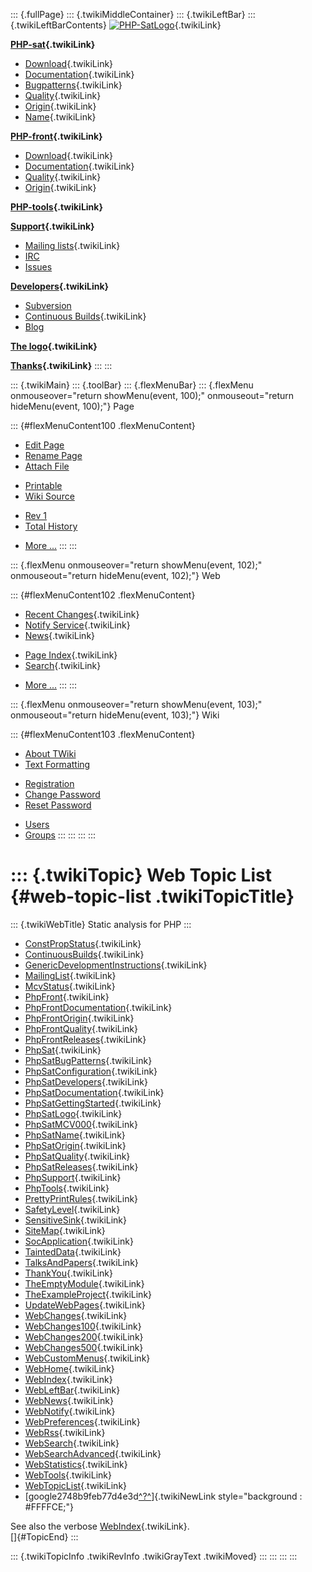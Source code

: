::: {.fullPage}
::: {.twikiMiddleContainer}
::: {.twikiLeftBar}
::: {.twikiLeftBarContents}
[![PHP-SatLogo](../pub/PHP/PhpSatLogo/PHP-SAT-LOGO-100px.jpg)](WebHome){.twikiLink}

**[PHP-sat](PhpSat){.twikiLink}**

-   [Download](PhpSatReleases){.twikiLink}
-   [Documentation](PhpSatDocumentation){.twikiLink}
-   [Bugpatterns](PhpSatBugPatterns){.twikiLink}
-   [Quality](PhpSatQuality){.twikiLink}
-   [Origin](PhpSatOrigin){.twikiLink}
-   [Name](PhpSatName){.twikiLink}

**[PHP-front](PhpFront){.twikiLink}**

-   [Download](PhpFrontReleases){.twikiLink}
-   [Documentation](PhpFrontDocumentation){.twikiLink}
-   [Quality](PhpFrontQuality){.twikiLink}
-   [Origin](PhpFrontOrigin){.twikiLink}

**[PHP-tools](PhpTools){.twikiLink}**

**[Support](PhpSupport){.twikiLink}**

-   [Mailing lists](MailingList){.twikiLink}
-   [IRC](irc://irc.freenode.net/#stratego)
-   [Issues](http://bugs.strategoxt.org/browse/PSAT)

**[Developers](PhpSatDevelopers){.twikiLink}**

-   [Subversion](https://svn.strategoxt.org/repos/psat/)
-   [Continuous Builds](ContinuousBuilds){.twikiLink}
-   [Blog](http://ericbouwers.blogspot.com/)

**[The logo](PhpSatLogo){.twikiLink}**

**[Thanks](ThankYou){.twikiLink}**
:::
:::

::: {.twikiMain}
::: {.toolBar}
::: {.flexMenuBar}
::: {.flexMenu onmouseover="return showMenu(event, 100);" onmouseout="return hideMenu(event, 100);"}
Page

::: {#flexMenuContent100 .flexMenuContent}
-   [Edit
    Page](http://www.program-transformation.org/edit/PHP/WebTopicList?t=1536826885)
-   [Rename
    Page](http://www.program-transformation.org/rename/PHP/WebTopicList)
-   [Attach
    File](http://www.program-transformation.org/attach/PHP/WebTopicList)

<!-- -->

-   [Printable](http://www.program-transformation.org/view/PHP/WebTopicList?skin=print.pattern)
-   [Wiki
    Source](http://www.program-transformation.org/view/PHP/WebTopicList?skin=text&raw=on&contenttype=text/plain)

<!-- -->

-   [Rev
    1](http://www.program-transformation.org/view/PHP/WebTopicList?rev=1.1)
-   [Total
    History](http://www.program-transformation.org/rdiff/PHP/WebTopicList)

<!-- -->

-   [More
    \...](http://www.program-transformation.org/oops/PHP/WebTopicList?template=oopsmore&param1=1.1&param2=1.1)
:::
:::

::: {.flexMenu onmouseover="return showMenu(event, 102);" onmouseout="return hideMenu(event, 102);"}
Web

::: {#flexMenuContent102 .flexMenuContent}
-   [Recent Changes](WebChanges){.twikiLink}
-   [Notify Service](WebNotify){.twikiLink}
-   [News](WebNews){.twikiLink}

<!-- -->

-   [Page Index](WebIndex){.twikiLink}
-   [Search](WebSearch){.twikiLink}

<!-- -->

-   [More
    \...](http://www.program-transformation.org/oops/PHP/WebTopicList?template=oopsmore&param1=1.1&param2=1.1)
:::
:::

::: {.flexMenu onmouseover="return showMenu(event, 103);" onmouseout="return hideMenu(event, 103);"}
Wiki

::: {#flexMenuContent103 .flexMenuContent}
-   [About
    TWiki](http://www.program-transformation.org/view/TWiki/WebHome)
-   [Text
    Formatting](http://www.program-transformation.org/view/TWiki/TextFormattingRules)

<!-- -->

-   [Registration](http://www.program-transformation.org/view/TWiki/TWikiRegistration)
-   [Change
    Password](http://www.program-transformation.org/view/TWiki/ChangePassword)
-   [Reset
    Password](http://www.program-transformation.org/view/TWiki/ResetPassword)

<!-- -->

-   [Users](http://www.program-transformation.org/view/Main/TWikiUsers)
-   [Groups](http://www.program-transformation.org/view/Main/TWikiGroups)
:::
:::
:::
:::

::: {.twikiTopic}
Web Topic List {#web-topic-list .twikiTopicTitle}
==============

::: {.twikiWebTitle}
Static analysis for PHP
:::

-   [ConstPropStatus](ConstPropStatus){.twikiLink}
-   [ContinuousBuilds](ContinuousBuilds){.twikiLink}
-   [GenericDevelopmentInstructions](GenericDevelopmentInstructions){.twikiLink}
-   [MailingList](MailingList){.twikiLink}
-   [McvStatus](McvStatus){.twikiLink}
-   [PhpFront](PhpFront){.twikiLink}
-   [PhpFrontDocumentation](PhpFrontDocumentation){.twikiLink}
-   [PhpFrontOrigin](PhpFrontOrigin){.twikiLink}
-   [PhpFrontQuality](PhpFrontQuality){.twikiLink}
-   [PhpFrontReleases](PhpFrontReleases){.twikiLink}
-   [PhpSat](PhpSat){.twikiLink}
-   [PhpSatBugPatterns](PhpSatBugPatterns){.twikiLink}
-   [PhpSatConfiguration](PhpSatConfiguration){.twikiLink}
-   [PhpSatDevelopers](PhpSatDevelopers){.twikiLink}
-   [PhpSatDocumentation](PhpSatDocumentation){.twikiLink}
-   [PhpSatGettingStarted](PhpSatGettingStarted){.twikiLink}
-   [PhpSatLogo](PhpSatLogo){.twikiLink}
-   [PhpSatMCV000](PhpSatMCV000){.twikiLink}
-   [PhpSatName](PhpSatName){.twikiLink}
-   [PhpSatOrigin](PhpSatOrigin){.twikiLink}
-   [PhpSatQuality](PhpSatQuality){.twikiLink}
-   [PhpSatReleases](PhpSatReleases){.twikiLink}
-   [PhpSupport](PhpSupport){.twikiLink}
-   [PhpTools](PhpTools){.twikiLink}
-   [PrettyPrintRules](PrettyPrintRules){.twikiLink}
-   [SafetyLevel](SafetyLevel){.twikiLink}
-   [SensitiveSink](SensitiveSink){.twikiLink}
-   [SiteMap](SiteMap){.twikiLink}
-   [SocApplication](SocApplication){.twikiLink}
-   [TaintedData](TaintedData){.twikiLink}
-   [TalksAndPapers](TalksAndPapers){.twikiLink}
-   [ThankYou](ThankYou){.twikiLink}
-   [TheEmptyModule](TheEmptyModule){.twikiLink}
-   [TheExampleProject](TheExampleProject){.twikiLink}
-   [UpdateWebPages](UpdateWebPages){.twikiLink}
-   [WebChanges](WebChanges){.twikiLink}
-   [WebChanges100](WebChanges100){.twikiLink}
-   [WebChanges200](WebChanges200){.twikiLink}
-   [WebChanges500](WebChanges500){.twikiLink}
-   [WebCustomMenus](WebCustomMenus){.twikiLink}
-   [WebHome](WebHome){.twikiLink}
-   [WebIndex](WebIndex){.twikiLink}
-   [WebLeftBar](WebLeftBar){.twikiLink}
-   [WebNews](WebNews){.twikiLink}
-   [WebNotify](WebNotify){.twikiLink}
-   [WebPreferences](WebPreferences){.twikiLink}
-   [WebRss](WebRss){.twikiLink}
-   [WebSearch](WebSearch){.twikiLink}
-   [WebSearchAdvanced](WebSearchAdvanced){.twikiLink}
-   [WebStatistics](WebStatistics){.twikiLink}
-   [WebTools](WebTools){.twikiLink}
-   [WebTopicList](WebTopicList){.twikiLink}
-   [google2748b9feb77d4e3d[^?^](http://www.program-transformation.org/edit/PHP/Google2748b9feb77d4e3d?topicparent=PHP.WebTopicList)]{.twikiNewLink
    style="background : #FFFFCE;"}

See also the verbose [WebIndex](WebIndex){.twikiLink}.\
[]{#TopicEnd}
:::

::: {.twikiTopicInfo .twikiRevInfo .twikiGrayText .twikiMoved}
:::
:::
:::
:::
